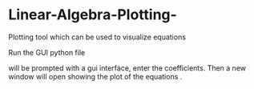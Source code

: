 # Linear-Algebra-Plotting-
Plotting tool which can be used to visualize equations 

Run the GUI python file 

will be prompted with a gui interface, enter the coefficients.
Then a new window will open showing the plot of the equations .

